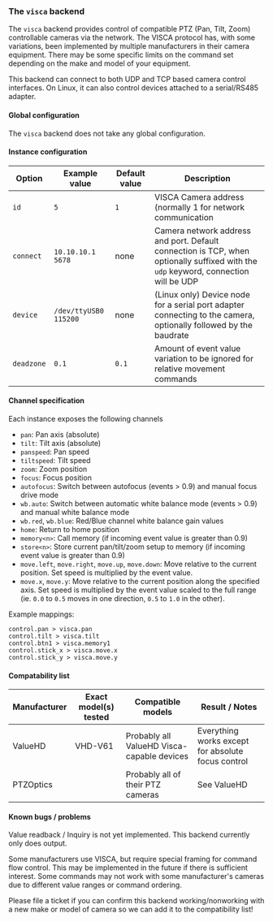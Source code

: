 ### The `visca` backend

The `visca` backend provides control of compatible PTZ (Pan, Tilt, Zoom) controllable cameras
via the network. The VISCA protocol has, with some variations, been implemented by multiple manufacturers
in their camera equipment. There may be some specific limits on the command set depending on the make
and model of your equipment.

This backend can connect to both UDP and TCP based camera control interfaces. On Linux, it can also control
devices attached to a serial/RS485 adapter.

#### Global configuration

The `visca` backend does not take any global configuration.

#### Instance configuration

| Option	| Example value		| Default value 	| Description							|
|---------------|-----------------------|-----------------------|---------------------------------------------------------------|
| `id`		| `5`			| `1`			| VISCA Camera address (normally 1 for network communication	|
| `connect`	| `10.10.10.1 5678`	| none			| Camera network address and port. Default connection is TCP, when optionally suffixed with the `udp` keyword, connection will be UDP |
| `device`	| `/dev/ttyUSB0 115200`	| none			| (Linux only) Device node for a serial port adapter connecting to the camera, optionally followed by the baudrate |
| `deadzone`	| `0.1`			| `0.1`			| Amount of event value variation to be ignored for relative movement commands |

#### Channel specification

Each instance exposes the following channels

* `pan`: Pan axis (absolute)
* `tilt`: Tilt axis (absolute)
* `panspeed`: Pan speed
* `tiltspeed`: Tilt speed
* `zoom`: Zoom position
* `focus`: Focus position
* `autofocus`: Switch between autofocus (events > 0.9) and manual focus drive mode
* `wb.auto`: Switch between automatic white balance mode (events > 0.9) and manual white balance mode
* `wb.red`, `wb.blue`: Red/Blue channel white balance gain values
* `home`: Return to home position
* `memory<n>`: Call memory <n> (if incoming event value is greater than 0.9)
* `store<n>`: Store current pan/tilt/zoom setup to memory <n> (if incoming event value is greater than 0.9)
* `move.left`, `move.right`, `move.up`, `move.down`: Move relative to the current position. Set speed is multiplied by the event value.
* `move.x`, `move.y`: Move relative to the current position along the specified axis. Set speed is multiplied by the event value scaled to the full range (ie. `0.0` to `0.5` moves in one direction, `0.5` to `1.0` in the other).


Example mappings:

```
control.pan > visca.pan
control.tilt > visca.tilt
control.btn1 > visca.memory1
control.stick_x > visca.move.x
control.stick_y > visca.move.y
```

#### Compatability list

| Manufacturer	| Exact model(s) tested		| Compatible models				| Result / Notes					|
|---------------|-------------------------------|-----------------------------------------------|-------------------------------------------------------|
| ValueHD	| VHD-V61			| Probably all ValueHD Visca-capable devices	| Everything works except for absolute focus control	|
| PTZOptics	| 				| Probably all of their PTZ cameras		| See ValueHD						|

#### Known bugs / problems

Value readback / Inquiry is not yet implemented. This backend currently only does output.

Some manufacturers use VISCA, but require special framing for command flow control. This may be implemented
in the future if there is sufficient interest. Some commands may not work with some manufacturer's cameras due to
different value ranges or command ordering.

Please file a ticket if you can confirm this backend working/nonworking with a new make or model
of camera so we can add it to the compatibility list!
